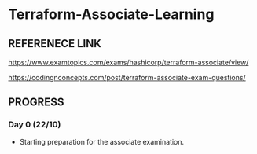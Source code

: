 # Terraform-Associate-Learning



## REFERENECE LINK

https://www.examtopics.com/exams/hashicorp/terraform-associate/view/

https://codingnconcepts.com/post/terraform-associate-exam-questions/


## PROGRESS
### Day 0 (22/10)

- Starting preparation for the associate examination.

